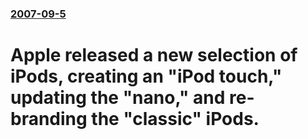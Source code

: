 ### [2007-09-5](/news/2007/09/5/index.md)

#  Apple released a new selection of iPods, creating an "iPod touch," updating the "nano," and re-branding the "classic" iPods.



